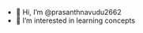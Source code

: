- 👋 Hi, I’m @prasanthnavudu2662
- 👀 I’m interested in learning concepts

<!---
prasanthnavudu2662/prasanthnavudu2662 is a ✨ special ✨ repository because its `README.md` (this file) appears on your GitHub profile.
You can click the Preview link to take a look at your changes.
--->
